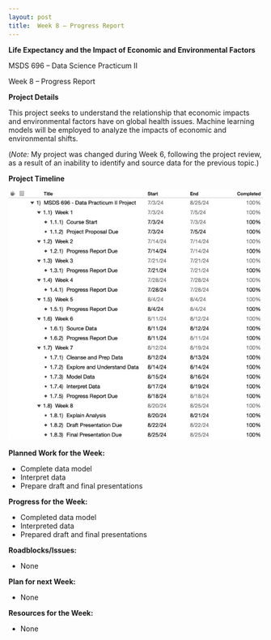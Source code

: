 ```yaml
---
layout: post
title:  Week 8 – Progress Report
---
```

**Life Expectancy and the Impact of Economic and Environmental Factors**

MSDS 696 – Data Science Practicum II

Week 8 – Progress Report

**Project Details**

This project seeks to understand the relationship that economic impacts and environmental factors have on global health issues. Machine learning models will be employed to analyze the impacts of economic and environmental shifts.

(*Note:* My project was changed during Week 6, following the project review, as a result of an inability to identify and source data for the previous topic.)  

**Project Timeline**

![Timeline](/assets/ProjectPlan_Wk8.jpeg)

**Planned Work for the Week:**

* Complete data model
* Interpret data
* Prepare draft and final presentations

**Progress for the Week:**

* Completed data model
* Interpreted data
* Prepared draft and final presentations

**Roadblocks/Issues:** 

* None

**Plan for next Week:**

* None

**Resources for the Week:**

* None
